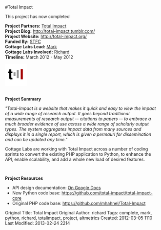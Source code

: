 #Total Impact
<br>

<div class="row-fluid">

<div class="span8">
<div class="alert">This project has now completed</div>

<strong>Project Partners:</strong> <a href="http://total-impact.org">Total Impact</a><br/>
<strong>Project Blog:</strong> <a href="http://total-impact.tumblr.com/">http://total-impact.tumblr.com/</a><br/>
<strong>Project Website:</strong> <a href="http://total-impact.org/">http://total-impact.org/</a><br/>
<strong>Funded By:</strong> <a href="http://www.stfc.ac.uk/">STFC</a><br/>
<strong>Cottage Labs Lead:</strong> <a href="/author/mark">Mark</a><br/>
<strong>Cottage Labs Involved:</strong> <a href="/author/richard">Richard</a><br/>
<strong>Timeline:</strong> March 2012 - May 2012<br/>
</div>
<div class="span4">
<img src="/media/ti_logo_square_reasonably_small.png" alt="" title="ti_logo_square_reasonably_small" class="span6 img thumbnail" />
</div>
</div>

<br>

**Project Summary**

<p>
<em>
"Total-Impact is a website that makes it quick and easy to view the impact of a wide range of research output. It goes beyond traditional measurements of research output -- citations to papers -- to embrace a much broader evidence of use across a wide range of scholarly output types. The system aggregates impact data from many sources and displays it in a single report, which is given a permaurl for dissemination and can be updated any time."
</em>
</p>

<p>Cottage Labs are working with Total Impact across a number of coding sprints to convert the existing PHP application to Python, to enhance the API, enable scalability, and add a whole new load of desired features.</p>

<br>

**Project Resources**

<ul>
<li>API design documentation: <a href="https://docs.google.com/document/d/1My8fdD88a3_6fh9h6p3I2m9BDcMy0ddC5vcGQqbafFc/edit">On Google Docs</a></li>
<li>New Python code base: <a href="https://github.com/total-impact/total-impact-core">https://github.com/total-impact/total-impact-core</a></li>
<li>Original PHP code base: <a href="https://github.com/mhahnel/Total-Impact">https://github.com/mhahnel/Total-Impact</a></li>
</ul>



Original Title: Total Impact
Original Author: richard
Tags: complete, mark, python, richard, totalimpact, project, altmetrics
Created: 2012-03-05 1110
Last Modified: 2013-02-24 2214
